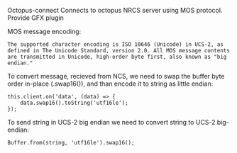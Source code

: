 Octopus-connect 
Connects to octopus NRCS server using MOS protocol. Provide GFX plugin

MOS message encoding:

```
The supported character encoding is ISO 10646 (Unicode) in UCS-2, as defined in The Unicode Standard, version 2.0. All MOS message contents are transmitted in Unicode, high-order byte first, also known as "big endian."
```

To convert message, recieved from NCS, we need to swap the buffer byte order in-place (.swap16()), and than encode it to string as little endian:

```
this.client.on('data', (data) => {
    data.swap16().toString('utf16le');
});
```

To send string in UCS-2 big endian we need to convert string to UCS-2 big-endian:

```
Buffer.from(string, 'utf16le').swap16();
```